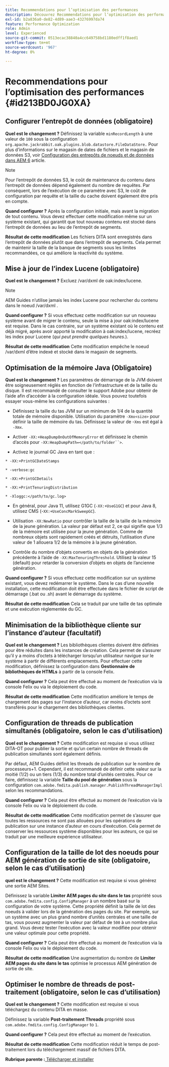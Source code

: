 ```yaml
---
title: Recommendations pour l’optimisation des performances
description: Découvrez Recommendations pour l’optimisation des performances
exl-id: b2a836a0-de82-4d89-aae3-43276997da74
feature: Performance Optimization
role: Admin
level: Experienced
source-git-commit: 0513ecac38840a4cc649758bd1180edff1f8aed1
workflow-type: tm+mt
source-wordcount: '967'
ht-degree: 0%

---
```


# Recommendations pour l’optimisation des performances {#id213BD0JG0XA}

## Configurer l’entrepôt de données \(obligatoire\)

**Quel est le changement ?**
Définissez la variable `minRecordLength` à une valeur de `100` sous la configuration `org.apache.jackrabbit.oak.plugins.blob.datastore.FileDataStore.` Pour plus d’informations sur le magasin de dates de fichiers et le magasin de données S3, voir [Configuration des entrepôts de noeuds et de données dans AEM 6](https://helpx.adobe.com/experience-manager/6-5/sites/deploying/using/data-store-config.html) article.

>[!NOTE]
>
> Pour l’entrepôt de données S3, le coût de maintenance du contenu dans l’entrepôt de données dépend également du nombre de requêtes. Par conséquent, lors de l’exécution de ce paramètre avec S3, le coût de configuration par requête et la taille du cache doivent également être pris en compte.

**Quand configurer ?**
Après la configuration initiale, mais avant la migration de tout contenu. Vous devez effectuer cette modification même sur un système existant, qui garantit que tout nouveau contenu est stocké dans l’entrepôt de données au lieu de l’entrepôt de segments.

**Résultat de cette modification**
Les fichiers DITA sont enregistrés dans l’entrepôt de données plutôt que dans l’entrepôt de segments. Cela permet de maintenir la taille de la banque de segments sous les limites recommandées, ce qui améliore la réactivité du système.

## Mise à jour de l’index Lucene \(obligatoire\)

**Quel est le changement ?**
Excluez /var/dxml de oak:index/lucene.

>[!NOTE]
>
> AEM Guides n’utilise jamais les index Lucene pour rechercher du contenu dans le noeud /var/dxml .

**Quand configurer ?**
Si vous effectuez cette modification sur un nouveau système avant de migrer le contenu, seule la mise à jour oak:index/lucene est requise. Dans le cas contraire, sur un système existant où le contenu est déjà migré, après avoir apporté la modification à oak:index/lucene, recréez les index pour Lucene \(*qui peut prendre quelques heures.*\).

**Résultat de cette modification**
Cette modification empêche le noeud /var/dxml d’être indexé et stocké dans le magasin de segments.

## Optimisation de la mémoire Java \(Obligatoire\)

**Quel est le changement ?**
Les paramètres de démarrage de la JVM doivent être soigneusement réglés en fonction de l’infrastructure et de la taille du disque. Il est recommandé de consulter le support Adobe pour obtenir de l’aide afin d’accéder à la configuration idéale. Vous pouvez toutefois essayer vous-même les configurations suivantes :

- Définissez la taille du tas JVM sur un minimum de 1/4 de la quantité totale de mémoire disponible. Utilisation du paramètre `-Xmx<size>` pour définir la taille de mémoire du tas. Définissez la valeur de -`Xms` est égal à `-Xmx`.

- Activer `-XX:+HeapDumpOnOutOfMemoryError` et définissez le chemin d’accès pour `-XX:HeapDumpPath=</path/to/folder``>`.

- Activez le journal GC Java en tant que :

`* -XX:+PrintGCDateStamps`

`* -verbose:gc`

`* -XX:+PrintGCDetails`

`* -XX:+PrintTenuringDistribution`

`* -Xloggc:</path/to/gc.log>`

- En général, pour Java 11, utilisez G1GC \(`-XX:+UseG1GC`\) et pour Java 8, utilisez CMS \(-`XX:+UseConcMarkSweepGC`\).

- Utilisation `-XX:NewRatio` pour contrôler la taille de la taille de la mémoire de la jeune génération. La valeur par défaut est 2, ce qui signifie que 1/3 de la mémoire est utilisée pour la jeune génération. Comme de nombreux objets sont rapidement créés et détruits, l’utilisation d’une valeur de 1 allouera 1/2 de la mémoire à la jeune génération.

- Contrôle du nombre d’objets convertis en objets de la génération précédente à l’aide de `-XX:MaxTenuringThreshold`. Utilisez la valeur 15 \(default\) pour retarder la conversion d’objets en objets de l’ancienne génération.

**Quand configurer ?**
Si vous effectuez cette modification sur un système existant, vous devez redémarrer le système. Dans le cas d’une nouvelle installation, cette modification doit être effectuée dans le fichier de script de démarrage \(.bat ou .sh\) avant le démarrage du système.

**Résultat de cette modification**
Cela se traduit par une taille de tas optimale et une exécution réglementée du GC.

## Minimisation de la bibliothèque cliente sur l’instance d’auteur \(facultatif\)

**Quel est le changement ?**
Les bibliothèques clientes doivent être définies pour être réduites dans les instances de création. Cela permet de s’assurer qu’il y a moins d’octets à télécharger lorsqu’un utilisateur navigue sur le système à partir de différents emplacements. Pour effectuer cette modification, définissez la configuration dans **Gestionnaire de bibliothèques de HTMLs** à partir de la console Felix.

**Quand configurer ?**
Cela peut être effectué au moment de l’exécution via la console Felix ou via le déploiement du code.

**Résultat de cette modification**
Cette modification améliore le temps de chargement des pages sur l’instance d’auteur, car moins d’octets sont transférés pour le chargement des bibliothèques clientes.

## Configuration de threads de publication simultanés \(obligatoire, selon le cas d’utilisation\)

**Quel est le changement ?**
Cette modification est requise si vous utilisez DITA-OT pour publier la sortie et qu’un certain nombre de threads de publication simultanés sont également définis.

Par défaut, AEM Guides définit les threads de publication sur le nombre de processeurs+1. Cependant, il est recommandé de définir cette valeur sur la moitié \(1/2\) ou un tiers \(1/3\) du nombre total d’unités centrales. Pour ce faire, définissez la variable **Taille du pool de génération** sous la configuration `com.adobe.fmdita.publish.manager.PublishThreadManagerImpl` selon les recommandations.

**Quand configurer ?**
Cela peut être effectué au moment de l’exécution via la console Felix ou via le déploiement du code.

**Résultat de cette modification**
Cette modification permet de s’assurer que toutes les ressources ne sont pas allouées pour les opérations de publication sur une instance d’auteur en cours d’exécution. Cela permet de conserver les ressources système disponibles pour les auteurs, ce qui se traduit par une meilleure expérience utilisateur.

## Configuration de la taille de lot des noeuds pour AEM génération de sortie de site \(obligatoire, selon le cas d’utilisation\)

**quel est le changement ?**
Cette modification est requise si vous générez une sortie AEM Sites.

Définissez la variable **Limiter AEM pages du site dans le tas** propriété sous `com.adobe.fmdita.config.ConfigManager` à un nombre basé sur la configuration de votre système. Cette propriété définit la taille de lot des noeuds à valider lors de la génération des pages du site. Par exemple, sur un système avec un plus grand nombre d’unités centrales et une taille de tas, vous pouvez augmenter la valeur par défaut de `500` à un nombre plus grand. Vous devez tester l’exécution avec la valeur modifiée pour obtenir une valeur optimale pour cette propriété.

**Quand configurer ?**
Cela peut être effectué au moment de l’exécution via la console Felix ou via le déploiement du code.

**Résultat de cette modification**
Une augmentation du nombre de **Limiter AEM pages du site dans le tas** optimise le processus AEM génération de sortie de site.

## Optimiser le nombre de threads de post-traitement \(obligatoire, selon le cas d’utilisation\)

**Quel est le changement ?**
Cette modification est requise si vous téléchargez du contenu DITA en masse.

Définissez la variable **Post-traitement Threads** propriété sous `com.adobe.fmdita.config.ConfigManager` to `1`.

**Quand configurer ?**
Cela peut être effectué au moment de l’exécution.

**Résultat de cette modification**
Cette modification réduit le temps de post-traitement lors du téléchargement massif de fichiers DITA.

**Rubrique parente :**[ Télécharger et installer](download-install.md)
